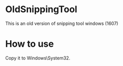# OldSnippingTool
This is an old version of snipping tool windows (1607)
# How to use
Copy it to Windows\System32.
